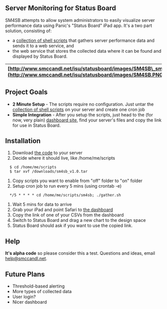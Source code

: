 ## Server Monitoring for Status Board ##

SM4SB attempts to allow system administrators to easily visualize server performance data using Panic's "Status Board" iPad app.  It's a two part solution, consisting of:
  * a [collection of shell scripts](http://smccandl.net/isu/statusboard/code) that gathers server performance data and sends it to a web service, and
  * the web service that stores the collected data where it can be found and displayed by Status Board.

|[http://www.smccandl.net/isu/statusboard/images/SM4SB\_sm.PNG](http://www.smccandl.net/isu/statusboard/images/SM4SB.PNG)|[http://www.smccandl.net/isu/statusboard/images/SM4SB\_web\_sm.PNG](http://www.smccandl.net/isu/statusboard/images/SM4SB_web.PNG)|
|:-----------------------------------------------------------------------------------------------------------------------|:--------------------------------------------------------------------------------------------------------------------------------|

## Project Goals ##

  * **2 Minute Setup** - The scripts require no configuration.  Just untar the [collection of shell scripts](http://smccandl.net/isu/statusboard/code) on your server and create one cron job
  * **Simple Integration** - After you setup the scripts, just head to the (for now, very plain) [dashboard site](http://smccandl.net/isu/statusboard/), find your server's files and copy the link for use in Status Board.

## Installation ##

  1. Download [the code](http://www.smccandl.net/isu/statusboard/code/) to your server
  1. Decide where it should live, like /home/me/scripts
```
  $ cd /home/me/scripts
  $ tar xvf /downloads/sm4sb_v1.0.tar
```
  1. Copy scripts you want to enable from "off" folder to "on" folder
  1. Setup cron job to run every 5 mins (using crontab -e)
```
  */5 * * * * cd /home/me/scripts/sm4sb; ./gather.sh
```
  1. Wait 5 mins for data to arrive
  1. Grab your iPad and point Safari to  [the dashboard](http://smccandl.net/isu/statusboard/)
  1. Copy the link of one of your CSVs from the dashboard
  1. Switch to Status Board and drag a new chart to the design space
  1. Status Board should ask if you want to use the copied link.

## Help ##

**It's alpha code** so please consider this a test.  Questions and ideas, email help@smccandl.net.

## Future Plans ##

  * Threshold-based alerting
  * More types of collected data
  * User login?
  * Nicer dashboard